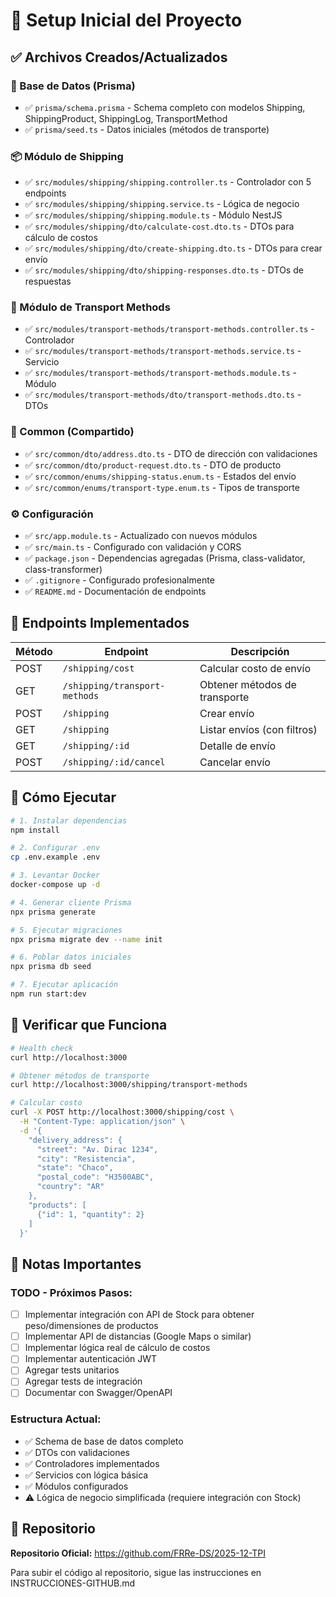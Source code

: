 # 🚀 Setup Inicial del Proyecto

## ✅ Archivos Creados/Actualizados

### 📁 Base de Datos (Prisma)
- ✅ `prisma/schema.prisma` - Schema completo con modelos Shipping, ShippingProduct, ShippingLog, TransportMethod
- ✅ `prisma/seed.ts` - Datos iniciales (métodos de transporte)

### 📦 Módulo de Shipping
- ✅ `src/modules/shipping/shipping.controller.ts` - Controlador con 5 endpoints
- ✅ `src/modules/shipping/shipping.service.ts` - Lógica de negocio
- ✅ `src/modules/shipping/shipping.module.ts` - Módulo NestJS
- ✅ `src/modules/shipping/dto/calculate-cost.dto.ts` - DTOs para cálculo de costos
- ✅ `src/modules/shipping/dto/create-shipping.dto.ts` - DTOs para crear envío
- ✅ `src/modules/shipping/dto/shipping-responses.dto.ts` - DTOs de respuestas

### 🚚 Módulo de Transport Methods
- ✅ `src/modules/transport-methods/transport-methods.controller.ts` - Controlador
- ✅ `src/modules/transport-methods/transport-methods.service.ts` - Servicio
- ✅ `src/modules/transport-methods/transport-methods.module.ts` - Módulo
- ✅ `src/modules/transport-methods/dto/transport-methods.dto.ts` - DTOs

### 🔧 Common (Compartido)
- ✅ `src/common/dto/address.dto.ts` - DTO de dirección con validaciones
- ✅ `src/common/dto/product-request.dto.ts` - DTO de producto
- ✅ `src/common/enums/shipping-status.enum.ts` - Estados del envío
- ✅ `src/common/enums/transport-type.enum.ts` - Tipos de transporte

### ⚙️ Configuración
- ✅ `src/app.module.ts` - Actualizado con nuevos módulos
- ✅ `src/main.ts` - Configurado con validación y CORS
- ✅ `package.json` - Dependencias agregadas (Prisma, class-validator, class-transformer)
- ✅ `.gitignore` - Configurado profesionalmente
- ✅ `README.md` - Documentación de endpoints

## 📡 Endpoints Implementados

| Método | Endpoint | Descripción |
|--------|----------|-------------|
| POST | `/shipping/cost` | Calcular costo de envío |
| GET | `/shipping/transport-methods` | Obtener métodos de transporte |
| POST | `/shipping` | Crear envío |
| GET | `/shipping` | Listar envíos (con filtros) |
| GET | `/shipping/:id` | Detalle de envío |
| POST | `/shipping/:id/cancel` | Cancelar envío |

## 🏃 Cómo Ejecutar

```bash
# 1. Instalar dependencias
npm install

# 2. Configurar .env
cp .env.example .env

# 3. Levantar Docker
docker-compose up -d

# 4. Generar cliente Prisma
npx prisma generate

# 5. Ejecutar migraciones
npx prisma migrate dev --name init

# 6. Poblar datos iniciales
npx prisma db seed

# 7. Ejecutar aplicación
npm run start:dev
```

## 🧪 Verificar que Funciona

```bash
# Health check
curl http://localhost:3000

# Obtener métodos de transporte
curl http://localhost:3000/shipping/transport-methods

# Calcular costo
curl -X POST http://localhost:3000/shipping/cost \
  -H "Content-Type: application/json" \
  -d '{
    "delivery_address": {
      "street": "Av. Dirac 1234",
      "city": "Resistencia",
      "state": "Chaco",
      "postal_code": "H3500ABC",
      "country": "AR"
    },
    "products": [
      {"id": 1, "quantity": 2}
    ]
  }'
```

## 📝 Notas Importantes

### TODO - Próximos Pasos:
- [ ] Implementar integración con API de Stock para obtener peso/dimensiones de productos
- [ ] Implementar API de distancias (Google Maps o similar)
- [ ] Implementar lógica real de cálculo de costos
- [ ] Implementar autenticación JWT
- [ ] Agregar tests unitarios
- [ ] Agregar tests de integración
- [ ] Documentar con Swagger/OpenAPI

### Estructura Actual:
- ✅ Schema de base de datos completo
- ✅ DTOs con validaciones
- ✅ Controladores implementados
- ✅ Servicios con lógica básica
- ✅ Módulos configurados
- ⚠️ Lógica de negocio simplificada (requiere integración con Stock)

## 🔗 Repositorio

**Repositorio Oficial:** https://github.com/FRRe-DS/2025-12-TPI

Para subir el código al repositorio, sigue las instrucciones en INSTRUCCIONES-GITHUB.md
